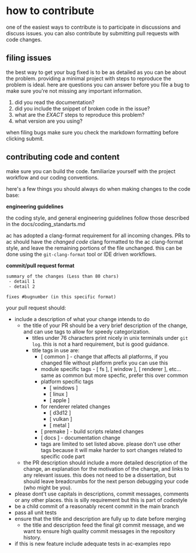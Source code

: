 # how to contribute

one of the easiest ways to contribute is to participate in discussions and discuss issues. you can also contribute by submitting pull requests with code changes.

## filing issues
the best way to get your bug fixed is to be as detailed as you can be about the problem.
providing a minimal project with steps to reproduce the problem is ideal.
here are questions you can answer before you file a bug to make sure you're not missing any important information.

1. did you read the documentation?
2. did you include the snippet of broken code in the issue?
3. what are the *EXACT* steps to reproduce this problem?
4. what version are you using?

when filing bugs make sure you check the markdown formatting before clicking submit.

## contributing code and content

make sure you can build the code. familiarize yourself with the project workflow and our coding conventions.

here's a few things you should always do when making changes to the code base:

**engineering guidelines**

the coding style, and general engineering guidelines follow those described in the docs/coding_standarts.md

ac has adopted a clang-format requirement for all incoming changes. PRs to ac should have the _changed code_ clang formatted to the ac clang-format style, and leave the remaining portions of the file unchanged. this can be done using the `git-clang-format` tool or IDE driven workflows.

**commit/pull request format**

```
summary of the changes (Less than 80 chars)
 - detail 1
 - detail 2

fixes #bugnumber (in this specific format)
```

your pull request should:

* include a description of what your change intends to do
  * the title of your PR should be a very brief description of the change, and
    can use tags to allow for speedy categorization.
    * titles under 76 characters print nicely in unix terminals under `git log`.
      this is not a hard requirement, but is good guidance.
    * title tags in use are:
      * [ common ] - change that affects all platforms,
        if you changed file without platform prefix you can use this
      * module specific tags - [ fs ], [ window ], [ renderer ], etc...
        same as common but more specfic, prefer this over common
      * platform specific tags
        * [ windows ]
        * [ linux ]
        * [ apple ]
      * for renderer related changes
        * [ d3d12 ]
        * [ vulkan ]
        * [ metal ]
      * [ premake ] - build scripts related changes
      * [ docs ] - documentation change
      * tags are limited to set listed above. please don't use other tags because it will make harder to sort changes related to specific code part
  * the PR description should include a more detailed description of the change,
    an explanation for the motivation of the change, and links to any relevant
    issues. this does not need to be a dissertation, but should leave
    breadcrumbs for the next person debugging your code (who might be you).
* please dont't use capitals in descriptions, commit messages, comments or any other places. this is silly requirement but this is part of codestyle
* be a child commit of a reasonably recent commit in the main branch
* pass all unit tests
* ensure that the title and description are fully up to date before merging
  * the title and description feed the final git commit message, and we want to
    ensure high quality commit messages in the repository history.
* if this is new feature include adequate tests in ac-examples repo
